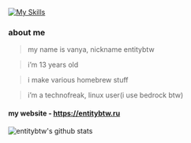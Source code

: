 [![My Skills](https://skillicons.dev/icons?i=py,html,css,linux,ps,ae,lua)](https://entitybtw.ru)
### about me

> my name is vanya, nickname entitybtw

> i’m 13 years old

> i make various homebrew stuff

> i’m a technofreak, linux user(i use bedrock btw)
#### my website - https://entitybtw.ru
![entitybtw's github stats](https://github-readme-stats.vercel.app/api?username=entitybtw&show_icons=true&theme=merko&hide_border=true&custom_title=entitybtw%27s%20github%20stats)
